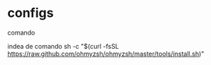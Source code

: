 # configs

comando


indea de comando
sh -c "$(curl -fsSL https://raw.github.com/ohmyzsh/ohmyzsh/master/tools/install.sh)"
